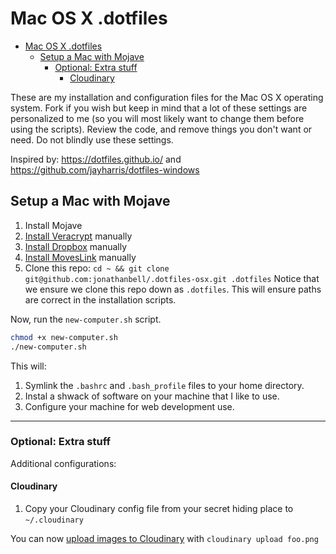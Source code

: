 # Mac OS X .dotfiles

<!-- TOC depthFrom:2 insertAnchor:true orderedList:false -->

- [Mac OS X .dotfiles](#mac-os-x-dotfiles)
  - [Setup a Mac with Mojave](#setup-a-mac-with-mojave)
    - [Optional: Extra stuff](#optional-extra-stuff)
      - [Cloudinary](#cloudinary)

<!-- /TOC -->

These are my installation and configuration files for the Mac OS X operating system. Fork if you wish but keep in mind that a lot of these settings are personalized to me (so you will most likely want to change them before using the scripts). Review the code, and remove things you don't want or need. Do not blindly use these settings.

Inspired by: <https://dotfiles.github.io/> and <https://github.com/jayharris/dotfiles-windows>

<a id="markdown-setup-a-mac-with-mojave" name="setup-a-mac-with-mojave"></a>

## Setup a Mac with Mojave

1. Install Mojave
2. [Install Veracrypt](https://www.veracrypt.fr/en/Downloads.html) manually
3. [Install Dropbox](https://www.dropbox.com/install) manually
4. [Install MovesLink](http://www.movescount.com/connect/download?type=moveslink) manually
5. Clone this repo: `cd ~ && git clone git@github.com:jonathanbell/.dotfiles-osx.git .dotfiles` Notice that we ensure we clone this repo down as `.dotfiles`. This will ensure paths are correct in the installation scripts.

Now, run the `new-computer.sh` script.

```bash
chmod +x new-computer.sh
./new-computer.sh
```

This will:

1. Symlink the `.bashrc` and `.bash_profile` files to your home directory.
2. Instal a shwack of software on your machine that I like to use.
3. Configure your machine for web development use.

---

<a id="markdown-optional-extra-stuff" name="optional-extra-stuff"></a>

### Optional: Extra stuff

Additional configurations:

<a id="markdown-cloudinary" name="cloudinary"></a>

#### Cloudinary

1.  Copy your Cloudinary config file from your secret hiding place to `~/.cloudinary`

You can now [upload images to Cloudinary](https://www.npmjs.com/package/cloudinary-cli#upload) with `cloudinary upload foo.png`

